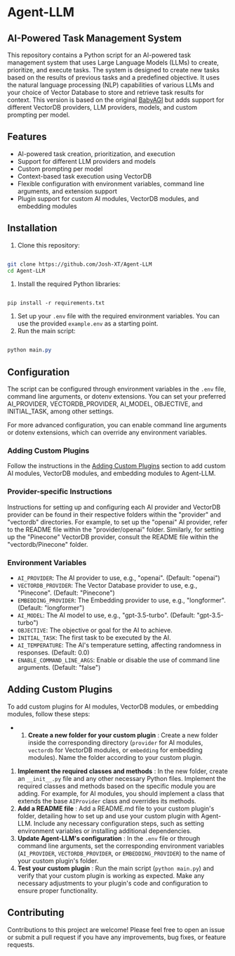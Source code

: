 # Agent-LLM
## AI-Powered Task Management System

This repository contains a Python script for an AI-powered task management system that uses Large Language Models (LLMs) to create, prioritize, and execute tasks. The system is designed to create new tasks based on the results of previous tasks and a predefined objective. It uses the natural language processing (NLP) capabilities of various LLMs and your choice of Vector Database to store and retrieve task results for context. This version is based on the original [BabyAGI](https://github.com/yoheinakajima/babyagi)  but adds support for different VectorDB providers, LLM providers, models, and custom prompting per model.
## Features
- AI-powered task creation, prioritization, and execution
- Support for different LLM providers and models
- Custom prompting per model
- Context-based task execution using VectorDB
- Flexible configuration with environment variables, command line arguments, and extension support
- Plugin support for custom AI modules, VectorDB modules, and embedding modules
## Installation
1. Clone this repository:

```bash

git clone https://github.com/Josh-XT/Agent-LLM
cd Agent-LLM
```


1. Install the required Python libraries:

```

pip install -r requirements.txt
```

 
1. Set up your `.env` file with the required environment variables. You can use the provided `example.env` as a starting point.
2. Run the main script:

```css

python main.py
```


## Configuration

The script can be configured through environment variables in the `.env` file, command line arguments, or dotenv extensions. You can set your preferred AI_PROVIDER, VECTORDB_PROVIDER, AI_MODEL, OBJECTIVE, and INITIAL_TASK, among other settings.

For more advanced configuration, you can enable command line arguments or dotenv extensions, which can override any environment variables.
### Adding Custom Plugins

Follow the instructions in the [Adding Custom Plugins](/blob/main/PLUGINS.md)  section to add custom AI modules, VectorDB modules, and embedding modules to Agent-LLM.
### Provider-specific Instructions

Instructions for setting up and configuring each AI provider and VectorDB provider can be found in their respective folders within the "provider" and "vectordb" directories. For example, to set up the "openai" AI provider, refer to the README file within the "provider/openai" folder. Similarly, for setting up the "Pinecone" VectorDB provider, consult the README file within the "vectordb/Pinecone" folder.
### Environment Variables 
- `AI_PROVIDER`: The AI provider to use, e.g., "openai". (Default: "openai") 
- `VECTORDB_PROVIDER`: The Vector Database provider to use, e.g., "Pinecone". (Default: "Pinecone") 
- `EMBEDDING_PROVIDER`: The Embedding provider to use, e.g., "longformer". (Default: "longformer") 
- `AI_MODEL`: The AI model to use, e.g., "gpt-3.5-turbo". (Default: "gpt-3.5-turbo") 
- `OBJECTIVE`: The objective or goal for the AI to achieve. 
- `INITIAL_TASK`: The first task to be executed by the AI. 
- `AI_TEMPERATURE`: The AI's temperature setting, affecting randomness in responses. (Default: 0.0) 
- `ENABLE_COMMAND_LINE_ARGS`: Enable or disable the use of command line arguments. (Default: "false")
## Adding Custom Plugins

To add custom plugins for AI modules, VectorDB modules, or embedding modules, follow these steps: 
- 1. **Create a new folder for your custom plugin** : Create a new folder inside the corresponding directory (`provider` for AI modules, `vectordb` for VectorDB modules, or `embedding` for embedding modules). Name the folder according to your custom plugin. 
1. **Implement the required classes and methods** : In the new folder, create an `__init__.py` file and any other necessary Python files. Implement the required classes and methods based on the specific module you are adding. For example, for AI modules, you should implement a class that extends the base `AIProvider` class and overrides its methods. 
2. **Add a README file** : Add a README.md file to your custom plugin's folder, detailing how to set up and use your custom plugin with Agent-LLM. Include any necessary configuration steps, such as setting environment variables or installing additional dependencies. 
3. **Update Agent-LLM's configuration** : In the `.env` file or through command line arguments, set the corresponding environment variables (`AI_PROVIDER`, `VECTORDB_PROVIDER`, or `EMBEDDING_PROVIDER`) to the name of your custom plugin's folder. 
4. **Test your custom plugin** : Run the main script (`python main.py`) and verify that your custom plugin is working as expected. Make any necessary adjustments to your plugin's code and configuration to ensure proper functionality.
## Contributing

Contributions to this project are welcome! Please feel free to open an issue or submit a pull request if you have any improvements, bug fixes, or feature requests.
